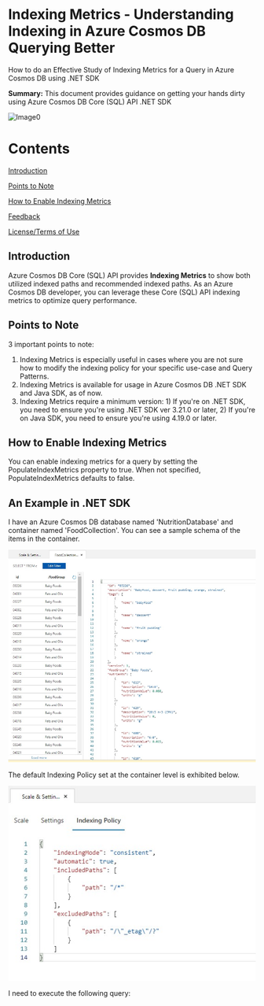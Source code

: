# Indexing Metrics - Understanding Indexing in Azure Cosmos DB Querying Better
How to do an Effective Study of Indexing Metrics for a Query in Azure Cosmos DB using .NET SDK

**Summary:**
This document provides guidance on getting your hands dirty using Azure Cosmos DB Core (SQL) API .NET SDK

![Image0](images/header.png)

# Contents

[Introduction](#Introduction)

[Points to Note](#points-to-note)

[How to Enable Indexing Metrics](#enabling-indexing-metrics)

[Feedback](#feedback)

[License/Terms of Use](#license--terms-of-use)

## Introduction
Azure Cosmos DB Core (SQL) API provides **Indexing Metrics** to show both utilized indexed paths and recommended indexed paths. As an Azure Cosmos DB developer, you can leverage these Core (SQL) API indexing metrics to optimize query performance.

## Points to Note
3 important points to note:
1. Indexing Metrics is especially useful in cases where you are not sure how to modify the indexing policy for your specific use-case and Query Patterns.
2. Indexing Metrics is available for usage in Azure Cosmos DB .NET SDK and Java SDK, as of now.
3. Indexing Metrics require a minimum version: 1) If you're on .NET SDK, you need to ensure you're using .NET SDK ver 3.21.0 or later, 2) If you're on Java SDK, you need to ensure you're using 4.19.0 or later.

## How to Enable Indexing Metrics
You can enable indexing metrics for a query by setting the PopulateIndexMetrics property to true. When not specified, PopulateIndexMetrics defaults to false. 

## An Example in .NET SDK
I have an Azure Cosmos DB database named 'NutritionDatabase' and container named 'FoodCollection'.
You can see a sample schema of the items in the container.

![Image1](image/image1.jpg)

The default Indexing Policy set at the container level is exhibited below.

![Image2](image/image2.jpg)

I need to execute the following query:
```SELECT * FROM c WHERE c.foodGroup = 'Baby Foods' and IS_DEFINED(c.description) and IS_DEFINED(c.manufactureName) ORDER BY c.tags.name ASC, c.version ASC
```

